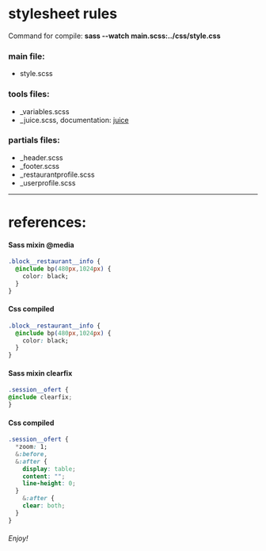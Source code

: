 # stylesheet rules


Command for compile: **sass --watch main.scss:../css/style.css**

### main file:
 * style.scss
 
### tools files:
 * _variables.scss
 * _juice.scss, documentation: [juice](http://kylebrumm.com/juice/)
 
### partials files:
 * _header.scss
 * _footer.scss
 * _restaurantprofile.scss
 * _userprofile.scss
***

# references:

#### Sass mixin @media
```css
.block__restaurant__info {
  @include bp(480px,1024px) {
    color: black;
  }
}
```
#### Css compiled

```css
.block__restaurant__info {
  @include bp(480px,1024px) {
    color: black;
  }
}
```

#### Sass mixin clearfix
```css
.session__ofert {
@include clearfix;
}
```
#### Css compiled

```css
.session__ofert {
  *zoom: 1;
  &:before,
  &:after {
    display: table;
    content: "";
    line-height: 0;
  }
    &:after {
    clear: both;
  }
}
```

######	Enjoy!
